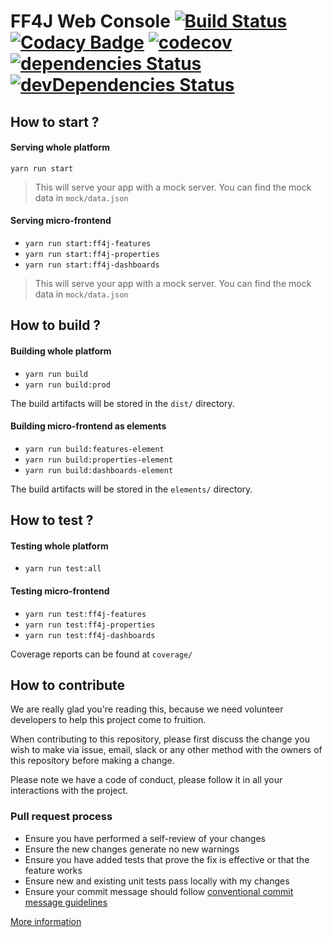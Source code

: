 # FF4J Web Console [![Build Status](https://travis-ci.com/devs-from-matrix/ff4j-web-console.svg?branch=master)](https://travis-ci.com/devs-from-matrix/ff4j-web-console) [![Codacy Badge](https://api.codacy.com/project/badge/Grade/7448d01e1b5f4338881454d265034cca)](https://www.codacy.com/gh/devs-from-matrix/ff4j-web-console?utm_source=github.com&amp;utm_medium=referral&amp;utm_content=devs-from-matrix/ff4j-web-console&amp;utm_campaign=Badge_Grade) [![codecov](https://codecov.io/gh/devs-from-matrix/ff4j-web-console/branch/master/graph/badge.svg)](https://codecov.io/gh/devs-from-matrix/ff4j-web-console) [![dependencies Status](https://david-dm.org/devs-from-matrix/ff4j-web-console/status.svg)](https://david-dm.org/devs-from-matrix/ff4j-web-console) [![devDependencies Status](https://david-dm.org/devs-from-matrix/ff4j-web-console/dev-status.svg)](https://david-dm.org/devs-from-matrix/ff4j-web-console?type=dev)

## How to start ?

#### Serving whole platform

`yarn run start`

> This will serve your app with a mock server. You can find the mock data in `mock/data.json`

#### Serving micro-frontend

- `yarn run start:ff4j-features`
- `yarn run start:ff4j-properties`
- `yarn run start:ff4j-dashboards`

> This will serve your app with a mock server. You can find the mock data in `mock/data.json`

## How to build ?

#### Building whole platform

- `yarn run build`
- `yarn run build:prod`

The build artifacts will be stored in the `dist/` directory.

#### Building micro-frontend as elements

- `yarn run build:features-element`
- `yarn run build:properties-element`
- `yarn run build:dashboards-element`

The build artifacts will be stored in the `elements/` directory.

## How to test ?

#### Testing whole platform

- `yarn run test:all`

#### Testing micro-frontend

- `yarn run test:ff4j-features`
- `yarn run test:ff4j-properties`
- `yarn run test:ff4j-dashboards`

Coverage reports can be found at `coverage/`

## How to contribute

We are really glad you're reading this, because we need volunteer developers to help this project come to fruition.

When contributing to this repository, please first discuss the change you wish to make via issue,
email, slack or any other method with the owners of this repository before making a change. 

Please note we have a code of conduct, please follow it in all your interactions with the project.

### Pull request process

- Ensure you have performed a self-review of your changes
- Ensure the new changes generate no new warnings
- Ensure you have added tests that prove the fix is effective or that the feature works
- Ensure new and existing unit tests pass locally with my changes
- Ensure your commit message should follow [conventional commit message guidelines](https://www.conventionalcommits.org/en/v1.0.0/)

[More information](.github/CONTRIBUTING.md)
